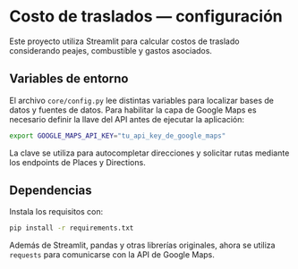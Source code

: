 # Costo de traslados — configuración

Este proyecto utiliza Streamlit para calcular costos de traslado considerando peajes, combustible y gastos asociados.

## Variables de entorno

El archivo `core/config.py` lee distintas variables para localizar bases de datos y fuentes de datos. Para habilitar la capa de Google Maps es necesario definir la llave del API antes de ejecutar la aplicación:

```bash
export GOOGLE_MAPS_API_KEY="tu_api_key_de_google_maps"
```

La clave se utiliza para autocompletar direcciones y solicitar rutas mediante los endpoints de Places y Directions.

## Dependencias

Instala los requisitos con:

```bash
pip install -r requirements.txt
```

Además de Streamlit, pandas y otras librerías originales, ahora se utiliza `requests` para comunicarse con la API de Google Maps.

